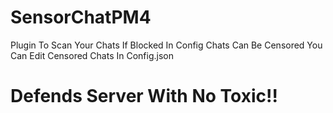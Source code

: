 # SensorChatPM4

Plugin To Scan Your Chats If Blocked In Config Chats Can Be Censored You Can Edit Censored Chats In Config.json


# Defends Server With No Toxic!!
